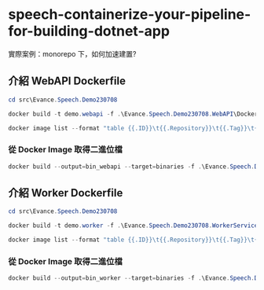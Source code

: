 # speech-containerize-your-pipeline-for-building-dotnet-app

實際案例：monorepo 下，如何加速建置?

## 介紹 WebAPI Dockerfile

```powershell
cd src\Evance.Speech.Demo230708

docker build -t demo.webapi -f .\Evance.Speech.Demo230708.WebAPI\Dockerfile .

docker image list --format "table {{.ID}}\t{{.Repository}}\t{{.Tag}}\t{{.Size}}"
```

### 從 Docker Image 取得二進位檔

```powershell
docker build --output=bin_webapi --target=binaries -f .\Evance.Speech.Demo230708.WebAPI\Dockerfile .
```

## 介紹 Worker Dockerfile

```powershell
cd src\Evance.Speech.Demo230708

docker build -t demo.worker -f .\Evance.Speech.Demo230708.WorkerService\Dockerfile .

docker image list --format "table {{.ID}}\t{{.Repository}}\t{{.Tag}}\t{{.Size}}"
```

### 從 Docker Image 取得二進位檔

```powershell
docker build --output=bin_worker --target=binaries -f .\Evance.Speech.Demo230708.WorkerService\Dockerfile .
```

